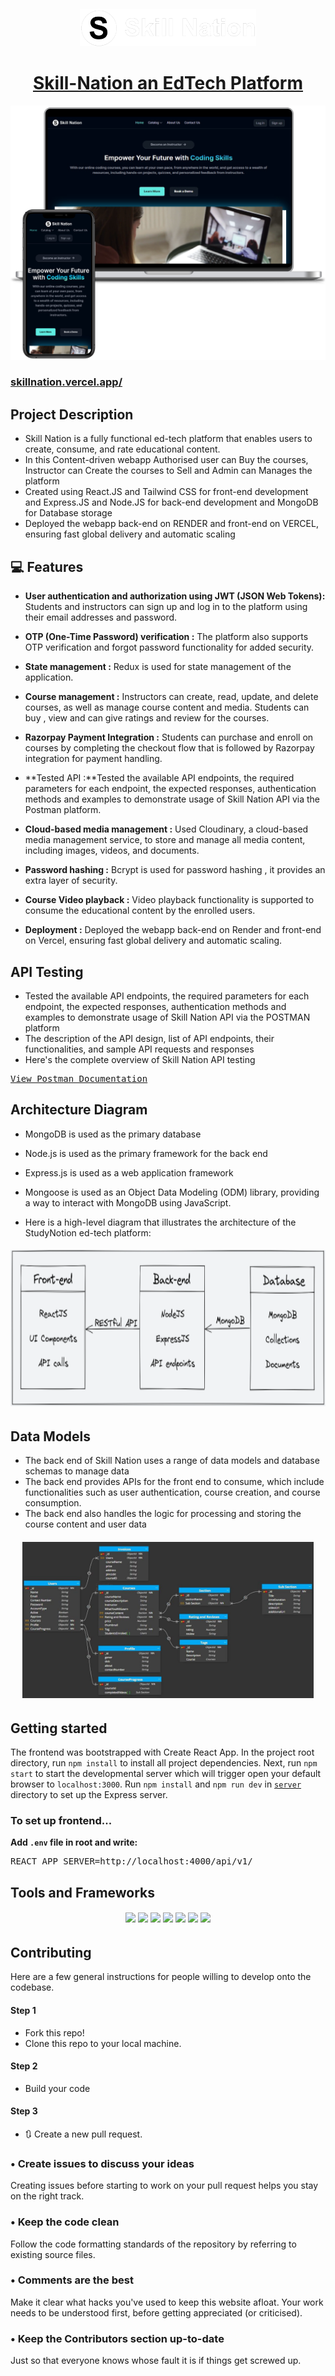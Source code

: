 
<h6 align="center"><a href="https://skillnation.vercel.app/"><img src="src/assets/Logo/Logo-Full-Light.PNG" height="60"/></a></p></h6>
<h1 align="center"><a href="https://skillnation.vercel.app/">Skill-Nation an EdTech Platform</a></h1>


<div align="center">
  <a href="https://skillnation.vercel.app/">
    <img alt="Mockup" src="src/assets/Images/macbook.PNG" />
  </a>
</div>


<h3><a href="https://skillnation.vercel.app/">skillnation.vercel.app/</a> </h3>


##  Project Description

- Skill Nation is a fully functional ed-tech platform that enables users to create, consume, and rate educational
content.
- In this Content-driven webapp Authorised user can Buy the courses, Instructor can Create the courses to Sell and Admin can Manages the platform
- Created using React.JS and Tailwind CSS for front-end development and Express.JS and Node.JS for back-end
development and MongoDB for Database storage
- Deployed the webapp back-end on RENDER and front-end on VERCEL, ensuring fast global delivery and automatic scaling


## 💻 Features

- **User authentication and authorization using JWT (JSON Web Tokens):** Students and instructors can sign up and log in to the platform using their email addresses and password. 

- **OTP (One-Time Password) verification :** The platform also supports OTP verification and forgot password functionality for added security.

- **State management :** Redux is used for state management of the application.

- **Course management :** Instructors can create, read, update, and delete courses, as well as manage course content and media. Students can buy , view and can give ratings and review for the courses.

- **Razorpay Payment Integration :** Students can purchase and enroll on courses by completing the checkout flow that is followed by Razorpay integration for payment handling.

- **Tested API :**Tested the available API endpoints, the required parameters for each endpoint, the expected responses, authentication methods and examples to demonstrate usage of Skill Nation API via the Postman platform.

- **Cloud-based media management :** Used Cloudinary, a cloud-based media management service, to store and manage all media content, including images, videos, and documents.

- **Password hashing :** Bcrypt is used for password hashing , it provides an extra layer of security.

- **Course Video playback :** Video playback functionality is supported to consume the educational content by the enrolled users.

- **Deployment :** Deployed the webapp back-end on Render and front-end on Vercel, ensuring fast global delivery and automatic scaling.


##  API Testing

- Tested the available API endpoints, the required parameters for each endpoint, the expected responses, authentication methods and examples to demonstrate usage of Skill Nation API via the POSTMAN platform 
- The description of the API design, list of API endpoints, their functionalities, and sample API requests and responses
- Here's the complete overview of Skill Nation API testing
<pre>
<a href="https://documenter.getpostman.com/view/17664276/2s9Y5YS2ky">View Postman Documentation</a>
</pre>


##  Architecture Diagram

- MongoDB is used as the primary database
- Node.js is used as the primary framework for the back end
- Express.js is used as a web application framework
- Mongoose is used as an Object Data Modeling (ODM) library, providing a way to interact with MongoDB using JavaScript.

- Here is a high-level diagram that illustrates the architecture of the StudyNotion ed-tech
platform:

<h6 align="center"><img src="/src/assets/Images/Architecture.png" height="250" /></p></h6>


##  Data Models

- The back end of Skill Nation uses a range of data models and database schemas to manage data
- The back end provides APIs for the front end to consume, which include functionalities such as user authentication, course creation, and course consumption.
- The back end also handles the logic for processing and storing the course content and user data

<h6 align="center"><img src="/src/assets/Images/Data Models.png" height="250" /></p></h6>


##  Getting started

The frontend was bootstrapped with Create React App. In the project root directory, run `npm install` to install all project dependencies. Next, run `npm start` to start the developmental server which will trigger open your default browser to `localhost:3000`. Run `npm install` and `npm run dev` in [`server`](./server) directory to set up the Express server.

### To set up frontend...

**Add `.env` file in root and write:**
<pre>
REACT_APP_SERVER=http://localhost:4000/api/v1/
</pre>


##  Tools and Frameworks

<h6 align="center"><img src="https://img.shields.io/badge/HTML5-E34F26?style=for-the-badge&logo=html5&logoColor=white"> <img src="https://img.shields.io/badge/CSS3-CC6699?style=for-the-badge&logo=CSS3&logoColor=white"> <img src="https://img.shields.io/badge/JavaScript-F7DF1E?style=for-the-badge&logo=javascript&logoColor=black"> <img src="https://img.shields.io/badge/Node.js-43853D?style=for-the-badge&logo=node.js&logoColor=white"> <img src="https://img.shields.io/badge/MongoDB-4EA94B?style=for-the-badge&logo=mongodb&logoColor=white"> <img src="https://img.shields.io/badge/React-20232A?style=for-the-badge&logo=react&logoColor=61DAFB"> <img src="https://img.shields.io/badge/VSCode-blue?style=for-the-badge&logo=visualstudiocode&logoColor=white"></h6>


## Contributing

Here are a few general instructions for people willing to develop onto the codebase.
#### Step 1

-  Fork this repo!
-  Clone this repo to your local machine.

#### Step 2

- Build your code 

#### Step 3

- 🔃 Create a new pull request.


### • Create issues to discuss your ideas 

Creating issues before starting to work on your pull request helps you stay on the right track. 

### • Keep the code clean

Follow the code formatting standards of the repository by referring to existing source files.

### • Comments are the best

Make it clear what hacks you've used to keep this website afloat. Your work needs to be understood first, before getting appreciated (or criticised).

### • Keep the Contributors section up-to-date

Just so that everyone knows whose fault it is if things get screwed up.

<br>


